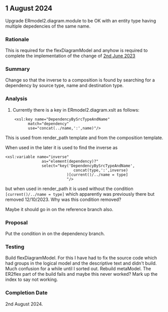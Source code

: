 
## 1 August 2024
Upgrade ERmodel2.diagram.module to be OK with an entity type having multiple depedencies of the same name.

### Rationale
This is required for the flexDiagramModel and anyhow is required to complete the implementation of the change 
of [2nd June 2023](change-2-Jun-2023.md)

### Summary
Change so that the inverse to a composition is found by searching for a dependency by source type, name and destination type.

### Analysis
1. Currently there is a key in ERmodel2.diagram.xslt as follows:
```
    <xsl:key name="DependencyBySrcTypeAndName" 
          match="dependency" 
          use="concat(../name,':',name)"/>
```
This is used from render_path template and from the composition template.

When used in the later it is used to find the inverse as
```
<xsl:variable name="inverse" 
                as="element(dependency)?"
                select="key('DependencyBySrcTypeAndName',
                              concat(type,':',inverse)
                           )[current()/../name = type]
                           "/>
```
but when used in render_path it is used without the condition `[current()/../name = type]`
which apparently was previously there but removed 12/10/2023. 
Why was this condition removed? 

Maybe it should go in on the reference branch also.

### Proposal
Put the condition in on the dependency branch.

### Testing
Build flexDiagramModel. For this I have had to fix the source code which had groups in the logical model
and the descriptive text and didn't build. Much confusion for a while until I sorted out.
Rebuild metaModel. The ER2flex part of the build fails and maybe this never worked?
Mark up the index to say not working.

### Completion Date
2nd August 2024.

